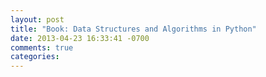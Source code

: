 ```yaml
---
layout: post
title: "Book: Data Structures and Algorithms in Python"
date: 2013-04-23 16:33:41 -0700
comments: true
categories: 
---
```

